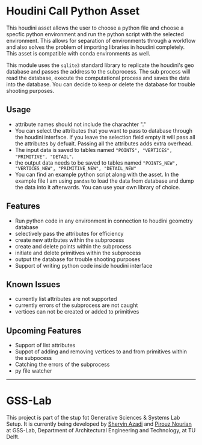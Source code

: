 # Houdini Call Python Asset

This houdini asset allows the user to choose a python file and choose a specfic python environment and run the python script with the selected environment. This allows for separation of environments through a workflow and also solves the problem of importing libraries in houdini completely. This asset is compatible with conda environments as well.

This module uses the `sqlite3` standard library to replicate the houdini's geo database and passes the address to the subprocess. The sub process will read the database, execute the computational process and saves the data into the database. You can decide to keep or delete the database for trouble shooting purposes.

## Usage

- attribute names should not include the charachter "\."
- You can select the attributes that you want to pass to database through the houdini interface. If you leave the selection field empty it will pass all the attributes by defualt. Passing all the attributes adds extra overhead.
- The input data is saved to tables named `"POINTS", "VERTICES", "PRIMITIVE", "DETAIL"`.
- the output data needs to be saved to tables named `"POINTS_NEW", "VERTICES_NEW", "PRIMITIVE_NEW", "DETAIL_NEW"`
- You can find an example python script along with the asset. In the example file I am using `pandas` to load the data from database and dump the data into it afterwards. You can use your own library of choice.

## Features

- Run python code in any environment in connection to houdini geometry database
- selectively pass the attributes for efficiency
- create new attributes within the subprocess
- create and delete points within the subprocess
- initiate and delete primitives within the subprocess
- output the database for trouble shooting purposes
- Support of writing python code inside houdini interface

## Known Issues

- currently list attributes are not supported
- currently errors of the subprocess are not caught
- vertices can not be created or added to primitives

## Upcoming Features

- Support of list attributes
- Suppot of adding and removing vertices to and from primitives within the subpocess
- Catching the errors of the subprocess
- py file watcher

---

# GSS-Lab

This project is part of the stup fot Generative Sciences & Systems Lab Setup. It is currently being developed by [Shervin Azadi](https://github.com/shervinazadi) and [Pirouz Nourian](https://github.com/Pirouz-Nourian) at GSS-Lab, Department of Architectural Engineering and Technology, at TU Delft.
